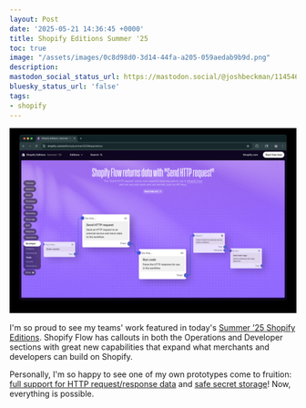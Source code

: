 ```yaml
---
layout: Post
date: '2025-05-21 14:36:45 +0000'
title: Shopify Editions Summer '25
toc: true
image: "/assets/images/0c8d98d0-3d14-44fa-a205-059aedab9b9d.png"
description:
mastodon_social_status_url: https://mastodon.social/@joshbeckman/114546338982041380
bluesky_status_url: 'false'
tags:
- shopify
---
```



![Flow in Editions](/assets/images/0c8d98d0-3d14-44fa-a205-059aedab9b9d.png)

I'm so proud to see my teams' work featured in today's [Summer ’25 Shopify Editions](https://www.shopify.com/editions/summer2025#operations). Shopify Flow has callouts in both the Operations and Developer sections with great new capabilities that expand what merchants and developers can build on Shopify.

Personally, I'm so happy to see one of my own prototypes come to fruition: [full support for HTTP request/response data](https://changelog.shopify.com/posts/flow-improved-send-http-request-action-enables-secure-connections-to-external-systems-and-returns-data-to-the-workflow) and [safe secret storage](https://help.shopify.com/en/manual/shopify-flow/reference/actions/send-http-request#secrets)! Now, everything is possible.
